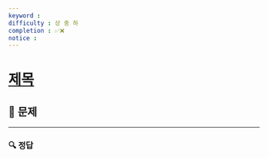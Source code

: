 ```yaml
---
keyword : 
difficulty : 상 중 하
completion : ✅❌
notice : 
---
```


# [제목]()

## 📝 문제




---

### 🔍 정답

```java

```

